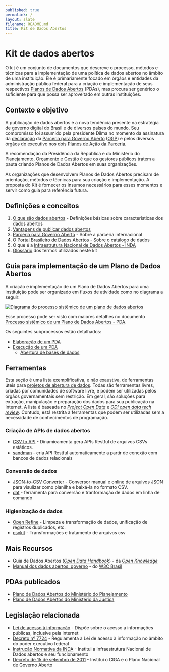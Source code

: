 ```yaml
---
published: true
permalink: /
layout: slate
filename: README.md
title: Kit de Dados Abertos
---
```


Kit de dados abertos
====

O kit é um conjunto de documentos que descreve o processo, métodos e técnicas para a implementação de uma política de dados abertos no âmbito de uma instituição. Ele é primariamente focado em órgãos e entidades da administração pública federal para a criação e implementação de seus respectivos [Planos de Dados Abertos](Glossário.md#plano-de-dados-abertos) (PDAs), mas procura ser genérico o suficiente para que possa ser aproveitado em outras instituições.

## Contexto e objetivo

A publicação de dados abertos é a nova tendência presente na estratégia de governo digital do Brasil e de diversos países do mundo. Seu compromisso foi assumido pela presidente Dilma no momento da assinatura da [declaração](http://www.cgu.gov.br/governoaberto/a-ogp/o_que_e_Governo_Aberto.html) da [Parceria para Governo Aberto](http://www.cgu.gov.br/governoaberto/a-ogp/iniciativa.asp) ([OGP](http://www.opengovpartnership.org/)) e pelos diversos órgãos do executivo nos dois [Planos de Ação da Parceria](http://www.cgu.gov.br/governoaberto/no_Brasil/plano-brasileiro/index.html).

A recomendação da Presidência da República e do Ministério do Planejamento, Orçamento e Gestão é que os gestores públicos tratem a pauta criando Planos de Dados Abertos em suas organizações.

As organizações que desenvolvem Planos de Dados Abertos precisam de orientação, métodos e técnicas para sua criação e implementação. A proposta do Kit é fornecer os insumos necessários para esses momentos e servir como guia para referência futura.


## Definições e conceitos

1. [O que são dados abertos](http://dados.gov.br/dados-abertos/) - Definições básicas sobre características dos dados abertos
2. [Vantagens de publicar dados abertos](vantagens-dados-abertos.md)
3. [Parceria para Governo Aberto](http://www.cgu.gov.br/governoaberto/a-ogp/iniciativa.asp) - Sobre a parceria internacional
4. O [Portal Brasileiro de Dados Abertos](http://dados.gov.br/sobre/) - Sobre o catálogo de dados
5. O que é a [Infraestrutura Nacional de Dados Abertos - INDA](http://dados.gov.br/instrucao-normativa-da-inda/)
6. [Glossário](Glossário.md) dos termos utilizados neste kit

## Guia para implementação de um Plano de Dados Abertos

A criação e implementação de um Plano de Dados Abertos para uma instituição pode ser organizado em fluxos de atividade como no diagrama a seguir:

[<img alt="Diagrama do processo sistêmico de um plano de dados abertos" src="https://raw.githubusercontent.com/dadosgovbr/kit/master/public/img/Processo%20Sist%C3%AAmico%20de%20um%20PDA.png">](Processo-sist%C3%AAmico.md)

Esse processo pode ser visto com maiores detalhes no documento [Processo sistêmico de um Plano de Dados Abertos - PDA](Processo-sist%C3%AAmico.md).

Os seguintes subprocessos estão detalhados:

* [Elaboração de um PDA](Elabora%C3%A7%C3%A3o-do-PDA.md)
* [Execução de um PDA](Execu%C3%A7%C3%A3o-do-PDA.md)
  * [Abertura de bases de dados](Abertura-de-dados.md)


## Ferramentas

Esta seção é uma lista exemplificativa, e não exaustiva, de ferramentas úteis para [projetos de abertura de dados](Abertura-de-dados.md). Todas são ferramentas livres, criadas por comunidades de software livre, e podem ser utilizadas pelos órgãos governamentais sem restrição. Em geral, são soluções para extração, manipulação e preparação dos dados para sua publicação na Internet. A lista é baseada no [_Project Open Data_](http://project-open-data.github.io/#tools) e [_ODI open data tech review_](https://github.com/dadosgovbr/open-data-tech-review/wiki). Contudo, está restrita a ferramentas que podem ser utilizadas sem a necessidade de conhecimentos de programação.

### Criação de APIs de dados abertos

* [CSV to API](https://github.com/project-open-data/csv-to-api) - Dinamicamenta gera APIs Restful de arquivos CSVs estáticos. 
* [sandman](https://github.com/jeffknupp/sandman) - cria API Restful automaticamente a partir de conexão com bancos de dados relacionais

### Conversão de dados

* [JSON-to-CSV Converter](http://konklone.io/json/) - Conversor manual e online de arquivos JSON para visulizar como planilha e baixá-la no formato CSV.
* [dat](https://github.com/maxogden/dat) - ferramenta para conversão e tranformação de dados em linha de comando

### Higienização de dados

* [Open Refine](http://openrefine.org/) - Limpeza e transformação de dados, unificação de registros duplicados, etc.
* [csvkit](http://csvkit.readthedocs.org/en/0.8.0/) - Transformações e tratamento de arquivos csv

## Mais Recursos

* Guia de Dados Abertos ([_Open Data Handbook_](http://opendatahandbook.org/pt_BR/)) - da [_Open Knowledge_](https://okfn.org/)
* [Manual dos dados abertos: governo](http://www.w3c.br/pub/Materiais/PublicacoesW3C/Manual_Dados_Abertos_WEB.pdf) - do [W3C Brasil](http://www.w3c.br)

## PDAs publicados

* [Plano de Dados Abertos do Ministério do Planejamento](http://www.planejamento.gov.br/aberto/pda/)
* [Plano de Dados Abertos do Ministério da Justiça](http://participa.br/dadosabertos/galeria-encontro-nacional-de-dados-abertos/pdae-mj.pdf)

## Legislação relacionada

* [Lei de acesso à informação](http://www.lexml.gov.br/urn/urn:lex:br:federal:lei:2011-11-18;12527) - Dispõe sobre o acesso a informações públicas, inclusive pela internet
* [Decreto nº 7724](http://www.lexml.gov.br/urn/urn:lex:br:federal:decreto:2012-05-16;7724) - Regulamenta a Lei de acesso à informação no âmbito do poder executivo federal
* [Instrução Normativa da INDA](http://dados.gov.br/instrucao-normativa-da-inda/) - Institui a Infraestrutura Nacional de Dados abertos e seu funcionamento
* [Decreto de 15 de setembro de 2011](http://www.lexml.gov.br/urn/urn:lex:br:federal:decreto:2011-09-15;seq-sf-0) - Institui o CIGA e o Plano Nacional de Governo Aberto

